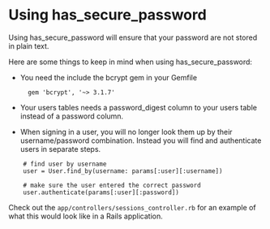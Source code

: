 # Using has_secure_password

Using has_secure_password will ensure that your password are not stored in plain text.

Here are some things to keep in mind when using has_secure_password:

- You need the include the bcrypt gem in your Gemfile

        gem 'bcrypt', '~> 3.1.7'

- Your users tables needs a password_digest column to your users table instead of a password column.

- When signing in a user, you will no longer look them up by their username/password combination. Instead you will find and authenticate users in separate steps.

```
    # find user by username
    user = User.find_by(username: params[:user][:username])

    # make sure the user entered the correct password
    user.authenticate(params[:user][:password])
```

Check out the `app/controllers/sessions_controller.rb` for an example of what this would look like in a Rails application.